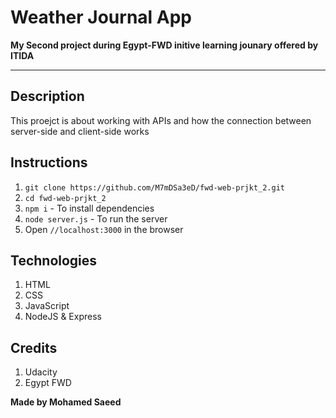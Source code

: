 # Weather Journal App

**My Second project during Egypt-FWD initive learning jounary offered by ITIDA**

---

## Description

This proejct is about working with APIs and how the connection between server-side and client-side works

## Instructions

1. `git clone https://github.com/M7mDSa3eD/fwd-web-prjkt_2.git`
2. `cd fwd-web-prjkt_2`
3. `npm i` - To install dependencies
4. `node server.js` - To run the server
5. Open `//localhost:3000` in the browser

## Technologies

1. HTML
2. CSS
3. JavaScript
4. NodeJS & Express

## Credits

1. Udacity
2. Egypt FWD

**Made by Mohamed Saeed**
